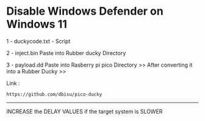 # Disable Windows Defender on Windows 11

1 - duckycode.txt - Script

2 - inject.bin Paste into Rubber ducky Directory 

3 - payload.dd Paste into Rasberry pi pico Directory >> After converting it into a Rubber Ducky >> 

Link :

    https://github.com/dbisu/pico-ducky



********************

INCREASE the DELAY VALUES if the target system is SLOWER
